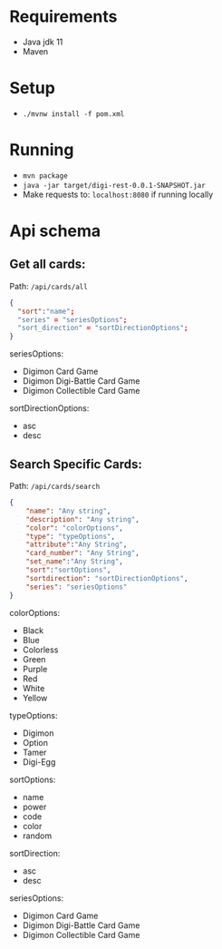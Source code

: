 # Requirements 
- Java jdk 11
- Maven 

# Setup
-  `./mvnw install -f pom.xml`
# Running
- `mvn package`
- `java -jar target/digi-rest-0.0.1-SNAPSHOT.jar`
- Make requests to: `localhost:8080` if running locally

# Api schema
## Get all cards: 
Path:
`/api/cards/all`


```json
{  
  "sort":"name";
  "series" = "seriesOptions";
  "sort_direction" = "sortDirectionOptions";
}
```


  seriesOptions:
  - Digimon Card Game
  - Digimon Digi-Battle Card Game
  - Digimon Collectible Card Game 

  sortDirectionOptions: 
  - asc
  - desc

## Search Specific Cards: 

Path:
`/api/cards/search`

```json 
{
    "name": "Any string",
    "description": "Any string",
    "color": "colorOptions",
    "type": "typeOptions",
    "attribute":"Any String",
    "card_number": "Any String",
    "set_name":"Any String",
    "sort":"sortOptions",
    "sortdirection": "sortDirectionOptions",
    "series": "seriesOptions"
}
```
colorOptions:
- Black
- Blue
- Colorless
- Green
- Purple
- Red
- White
- Yellow

typeOptions:
- Digimon
- Option
- Tamer
- Digi-Egg

sortOptions:
- name
- power
- code
- color
- random

sortDirection: 
- asc
- desc

seriesOptions:
- Digimon Card Game
- Digimon Digi-Battle Card Game
- Digimon Collectible Card Game 